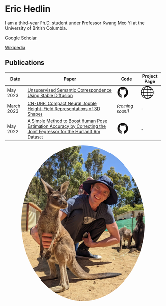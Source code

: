 # Eric Hedlin

I am a third-year Ph.D. student under Professor Kwang Moo Yi at the University of British Columbia. 

[Google Scholar](https://scholar.google.ca/citations?hl=en&user=x6t__GoAAAAJ)

[Wikipedia](https://en.wikipedia.org/wiki/Eric_Hedlin)

## Publications

| Date | Paper | Code | Project Page |
| ---- | ----- | ---- | ------------ |
| May 2023 | [Unsupervised Semantic Correspondence Using Stable Diffusion](https://arxiv.org/abs/2305.15581) | [<img src="octocat.png" width="40">](https://github.com/ubc-vision/LDM_correspondences) | [<img src="globe_2.png" width="40">](https://ubc-vision.github.io/LDM_correspondences/) |
| March 2023 | [CN-DHF: Compact Neural Double Height-Field Representations of 3D Shapes](https://arxiv.org/abs/2304.13141) | *(coming soon!)* | - |
| May 2022 | [A Simple Method to Boost Human Pose Estimation Accuracy by Correcting the Joint Regressor for the Human3.6m Dataset](https://arxiv.org/abs/2205.00076) | [<img src="octocat.png" width="40">](https://github.com/ubc-vision/joint-regressor-refinement) | - |



<center>
  <img src="eric_hedlin.jpeg" width="400" style="object-fit: cover; object-position: center; border-radius: 50%;">
</center>
